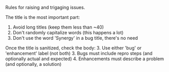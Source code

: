 Rules for raising and trigaging issues.

The title is the most important part:
1. Avoid long titles (keep them less than ~40)
2. Don't randomly capitalize words (this happens a lot)
3. Don't use the word 'Synergy' in a bug title, there's no need

Once the title is sanitized, check the body:
3. Use either 'bug' or 'enhancement' label (not both)
3. Bugs must include repro steps (and optionally actual and expected)
4. Enhancements must describe a problem (and optionally, a solution)